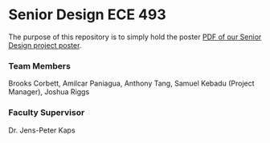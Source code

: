 # Senior Design ECE 493
The purpose of this repository is to simply hold the poster [PDF of our Senior Design project poster](https://github.com/AmilPani/SeniorDesignECE493/blob/main/ECE493Poster.pdf).
### Team Members
Brooks Corbett, Amilcar Paniagua, Anthony Tang, Samuel Kebadu (Project Manager), Joshua Riggs
### Faculty Supervisor
Dr. Jens-Peter Kaps
